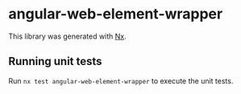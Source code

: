 # angular-web-element-wrapper

This library was generated with [Nx](https://nx.dev).

## Running unit tests

Run `nx test angular-web-element-wrapper` to execute the unit tests.
